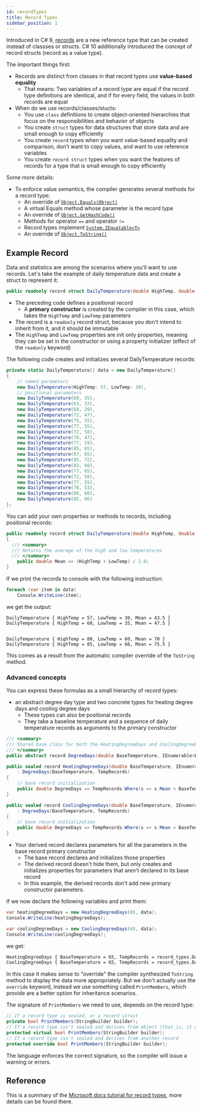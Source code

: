 ```yaml
---
id: recordTypes
title: Record Types
sidebar_position: 1
---
```


Introduced in C# 9, [records](https://docs.microsoft.com/en-us/dotnet/csharp/language-reference/builtin-types/record) are a new reference type that can be created instead of classses or structs. C# 10 additionally introduced the concept of record structs (record as a value type).

The important things first:

- Records are distinct from classes in that record types use **value-based equality**
  - That means: Two variables of a record type are equal if the record type definitions are identical, and if for every field, the values in both records are equal
- When do we use records/classes/stucts:
  - You use `class` definitions to create object-oriented hierarchies that focus on the responsibilities and behavior of objects
  - You create `struct` types for data structures that store data and are small enough to copy efficiently
  - You create `record` types when you want value-based equality and comparison, don't want to copy values, and want to use reference variables
  - You create `record struct` types when you want the features of records for a type that is small enough to copy efficiently

Some more details:

- To enforce value semantics, the compiler generates several methods for a record type:
  - An override of [`Object.Equals(Object)`](<https://docs.microsoft.com/en-us/dotnet/api/system.object.equals#system-object-equals(system-object)>)
  - A virtual Equals method whose parameter is the record type
  - An override of [`Object.GetHashCode()`](https://docs.microsoft.com/en-us/dotnet/api/system.object.gethashcode#system-object-gethashcode)
  - Methods for operator `==` and operator `!=`
  - Record types implement [`System.IEquatable<T>`](https://docs.microsoft.com/en-us/dotnet/api/system.iequatable-1)
  - An override of [`Object.ToString()`](https://docs.microsoft.com/en-us/dotnet/api/system.object.tostring#system-object-tostring)

## Example Record

Data and statistics are among the scenarios where you'll want to use records. Let's take the example of daily temperature data and create a struct to represent it:

```cs
public readonly record struct DailyTemperature(double HighTemp, double LowTemp);
```

- The preceding code defines a positional record
  - A **primary constructor** is created by the compiler in this case, which takes the `HighTemp` and `LowTemp` parameters
- The record is a `readonly` record struct, because you don't intend to inherit from it, and it should be immutable
- The `HighTemp` and `LowTemp` properties are init only properties, meaning they can be set in the constructor or using a property initializer (effect of the `readonly` keyword)

The following code creates and initializes several DailyTemperature records:

```cs
private static DailyTemperature[] data = new DailyTemperature[]
{
    // named parameters
    new DailyTemperature(HighTemp: 57, LowTemp: 30),
    // positional parameters
    new DailyTemperature(60, 35),
    new DailyTemperature(63, 33),
    new DailyTemperature(68, 29),
    new DailyTemperature(72, 47),
    new DailyTemperature(75, 55),
    new DailyTemperature(77, 55),
    new DailyTemperature(72, 58),
    new DailyTemperature(70, 47),
    new DailyTemperature(77, 59),
    new DailyTemperature(85, 65),
    new DailyTemperature(87, 65),
    new DailyTemperature(85, 72),
    new DailyTemperature(83, 68),
    new DailyTemperature(77, 65),
    new DailyTemperature(72, 58),
    new DailyTemperature(77, 55),
    new DailyTemperature(76, 53),
    new DailyTemperature(80, 60),
    new DailyTemperature(85, 66)
};
```

You can add your own properties or methods to records, including positional records:

```cs
public readonly record struct DailyTemperature(double HighTemp, double LowTemp)
{
  /// <summary>
  /// Returns the average of the high and low temperatures
  /// </summary>
    public double Mean => (HighTemp + LowTemp) / 2.0;
}
```

If we print the records to console with the following instruction:

```cs
foreach (var item in data)
    Console.WriteLine(item);
```

we get the output:

```cli
DailyTemperature { HighTemp = 57, LowTemp = 30, Mean = 43.5 }
DailyTemperature { HighTemp = 60, LowTemp = 35, Mean = 47.5 }


DailyTemperature { HighTemp = 80, LowTemp = 60, Mean = 70 }
DailyTemperature { HighTemp = 85, LowTemp = 66, Mean = 75.5 }
```

This comes as a result from the automatic compiler override of the `ToString` method.

### Advanced concepts

You can express these formulas as a small hierarchy of record types:

- an abstract degree day type and two concrete types for heating degree days and cooling degree days
  - These types can also be positional records
  - They take a baseline temperature and a sequence of daily temperature records as arguments to the primary constructor

```cs
/// <summary>
/// Shared base class for both the HeatingDegreeDays and CoolingDegreeDays records
/// </summary>
public abstract record DegreeDays(double BaseTemperature, IEnumerable<DailyTemperature> TempRecords);

public sealed record HeatingDegreeDays(double BaseTemperature, IEnumerable<DailyTemperature> TempRecords)
    : DegreeDays(BaseTemperature, TempRecords)
{
    // base record initialization
    public double DegreeDays => TempRecords.Where(s => s.Mean < BaseTemperature).Sum(s => BaseTemperature - s.Mean);
}

public sealed record CoolingDegreeDays(double BaseTemperature, IEnumerable<DailyTemperature> TempRecords)
    : DegreeDays(BaseTemperature, TempRecords)
{
    // base record initialization
    public double DegreeDays => TempRecords.Where(s => s.Mean > BaseTemperature).Sum(s => s.Mean - BaseTemperature);
}
```

- Your derived record declares parameters for all the parameters in the base record primary constructor
  - The base record declares and initializes those properties
  - The derived record doesn't hide them, but only creates and initializes properties for parameters that aren't declared in its base record
  - In this example, the derived records don't add new primary constructor parameters.

If we now declare the following variables and print them:

```cs
var heatingDegreeDays = new HeatingDegreeDays(65, data);
Console.WriteLine(heatingDegreeDays);

var coolingDegreeDays = new CoolingDegreeDays(65, data);
Console.WriteLine(coolingDegreeDays);
```

we get:

```txt
HeatingDegreeDays { BaseTemperature = 65, TempRecords = record_types.DailyTemperature[], DegreeDays = 85 }
CoolingDegreeDays { BaseTemperature = 65, TempRecords = record_types.DailyTemperature[], DegreeDays = 71.5 }
```

In this case it makes sense to "override" the compiler synthesized `ToString` method to display the data more appropriately. But we don't actually use the `override` keyword, instead we use something called `PrintMembers`, which provide are a better option for inheritance scenarios.

The signature of `PrintMembers` we need to use, depends on the record type:

```cs
// If a record type is sealed, or a record struct
private bool PrintMembers(StringBuilder builder);
// If a record type isn't sealed and derives from object (that is, it doesn't declare a base record)
protected virtual bool PrintMembers(StringBuilder builder);
// If a record type isn't sealed and derives from another record
protected override bool PrintMembers(StringBuilder builder);
```

The language enforces the correct signature, so the compiler will issue a warning or errors.

## Reference

This is a summary of the [Microsoft docs tutorial for record types](https://docs.microsoft.com/en-us/dotnet/csharp/whats-new/tutorials/records), more details can be found there.
